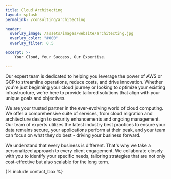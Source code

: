 ```yaml
---
title: Cloud Architecting
layout: splash
permalink: /consulting/architecting

header:
  overlay_image: /assets/images/website/architecting.jpg
  overlay_color: "#000"
  overlay_filter: 0.5

excerpt: >-
    Your Cloud, Your Success, Our Expertise.

---
```


 Our expert team is dedicated to helping you leverage the power of AWS or GCP to streamline operations, reduce costs, and drive innovation. Whether you're just beginning your cloud journey or looking to optimize your existing infrastructure, we're here to provide tailored solutions that align with your unique goals and objectives.

 We are your trusted partner in the ever-evolving world of cloud computing. We offer a comprehensive suite of services, from cloud migration and architecture design to security enhancements and ongoing management. Our team of experts utilizes the latest industry best practices to ensure your data remains secure, your applications perform at their peak, and your team can focus on what they do best - driving your business forward.

 We understand that every business is different. That's why we take a personalized approach to every client engagement. We collaborate closely with you to identify your specific needs, tailoring strategies that are not only cost-effective but also scalable for the long term.

 {% include contact_box %}